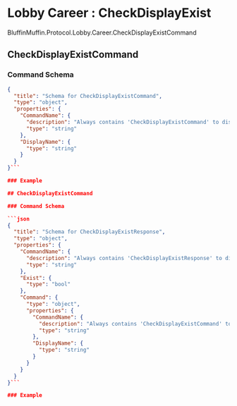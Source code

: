 # Lobby Career : CheckDisplayExist

BluffinMuffin.Protocol.Lobby.Career.CheckDisplayExistCommand

## CheckDisplayExistCommand

### Command Schema

```json
{
  "title": "Schema for CheckDisplayExistCommand",
  "type": "object",
  "properties": {
    "CommandName": {
      "description": "Always contains 'CheckDisplayExistCommand' to distinguish the command from others.",
      "type": "string"
    },
    "DisplayName": {
      "type": "string"
    }
  }
}```

### Example

## CheckDisplayExistCommand

### Command Schema

```json
{
  "title": "Schema for CheckDisplayExistResponse",
  "type": "object",
  "properties": {
    "CommandName": {
      "description": "Always contains 'CheckDisplayExistResponse' to distinguish the command from others.",
      "type": "string"
    },
    "Exist": {
      "type": "bool"
    },
    "Command": {
      "type": "object",
      "properties": {
        "CommandName": {
          "description": "Always contains 'CheckDisplayExistCommand' to distinguish the command from others.",
          "type": "string"
        },
        "DisplayName": {
          "type": "string"
        }
      }
    }
  }
}```

### Example

